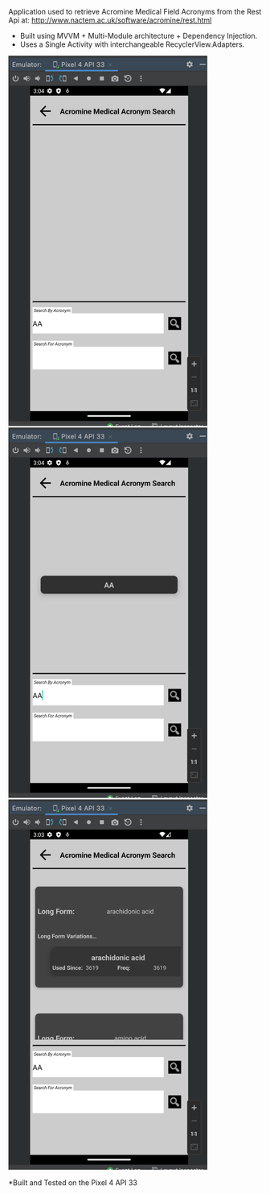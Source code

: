 
Application used to retrieve Acromine Medical Field Acronyms from the Rest Api at:
http://www.nactem.ac.uk/software/acromine/rest.html

- Built using MVVM + Multi-Module architecture + Dependency Injection. 
- Uses a Single Activity with interchangeable RecyclerView.Adapters.


![img_2.png](img_2.png) ![img_1.png](img_1.png) ![img.png](img.png)


*Built and Tested on the Pixel 4 API 33
